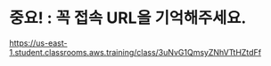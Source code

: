 # 중요! : 꼭 접속 URL을 기억해주세요.

https://us-east-1.student.classrooms.aws.training/class/3uNvG1QmsyZNhVTtHZtdFf
